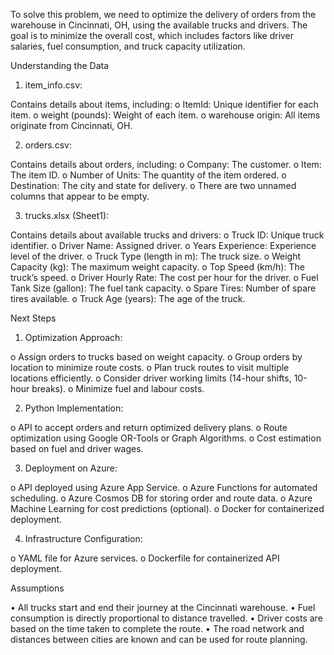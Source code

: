 To solve this problem, we need to optimize the delivery of orders from the warehouse in Cincinnati, OH, using the available trucks and drivers. The goal is to minimize the overall cost, which includes factors like driver salaries, fuel consumption, and truck capacity utilization.

Understanding the Data

1.	item_info.csv:
 
Contains details about items, including:
  o	ItemId: Unique identifier for each item.
  o	weight (pounds): Weight of each item.
  o	warehouse origin: All items originate from Cincinnati, OH.

2.	orders.csv:

Contains details about orders, including:
  o	Company: The customer.
  o	Item: The item ID.
  o	Number of Units: The quantity of the item ordered.
  o	Destination: The city and state for delivery.
  o	There are two unnamed columns that appear to be empty.

3.	trucks.xlsx (Sheet1):

Contains details about available trucks and drivers:
  o	Truck ID: Unique truck identifier.
  o	Driver Name: Assigned driver.
  o	Years Experience: Experience level of the driver.
  o	Truck Type (length in m): The truck size.
  o	Weight Capacity (kg): The maximum weight capacity.
  o	Top Speed (km/h): The truck’s speed.
  o	Driver Hourly Rate: The cost per hour for the driver.
  o	Fuel Tank Size (gallon): The fuel tank capacity.
  o	Spare Tires: Number of spare tires available.
  o	Truck Age (years): The age of the truck.

Next Steps

1.	Optimization Approach:
   
  o	Assign orders to trucks based on weight capacity.
  o	Group orders by location to minimize route costs.
  o	Plan truck routes to visit multiple locations efficiently.
  o	Consider driver working limits (14-hour shifts, 10-hour breaks).
  o	Minimize fuel and labour costs.

2.	Python Implementation:
   
  o	API to accept orders and return optimized delivery plans.
  o	Route optimization using Google OR-Tools or Graph Algorithms.
  o	Cost estimation based on fuel and driver wages.

3.	Deployment on Azure:
   
  o	API deployed using Azure App Service.
  o	Azure Functions for automated scheduling.
  o	Azure Cosmos DB for storing order and route data.
  o	Azure Machine Learning for cost predictions (optional).
  o	Docker for containerized deployment.

4.	Infrastructure Configuration:
   
  o	YAML file for Azure services.
  o	Dockerfile for containerized API deployment.

Assumptions

  •	All trucks start and end their journey at the Cincinnati warehouse.
  •	Fuel consumption is directly proportional to distance travelled.
  •	Driver costs are based on the time taken to complete the route.
  •	The road network and distances between cities are known and can be used for route planning.


